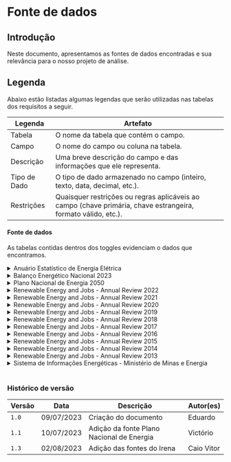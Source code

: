 # Fonte de dados

## Introdução
Neste documento, apresentamos as fontes de dados encontradas e sua relevância para o nosso projeto de análise.

## Legenda
Abaixo estão listadas algumas legendas que serão utilizadas nas tabelas dos requisitos a seguir.

<center>

  | Legenda | Artefato |
  | ------- | ------------------------- |
  | Tabela |  O nome da tabela que contém o campo. |
  | Campo | O nome do campo ou coluna na tabela. |
  | Descrição | Uma breve descrição do campo e das informações que ele representa.|
  | Tipo de Dado |  O tipo de dado armazenado no campo (inteiro, texto, data, decimal, etc.). |
  | Restrições | Quaisquer restrições ou regras aplicáveis ao campo (chave primária, chave estrangeira, formato válido, etc.). |


</center>



#### Fonte de dados
As tabelas contidas dentros dos toggles evidenciam o dados que encontramos.

<details>
  <summary>Anuário Estatístico de Energia Elétrica</summary>
  <table>
    <thead>
      <tr>
        <th>Anexos</th>
        <th>Referência</th>
      </tr>
    </thead>
    <tbody>
      <tr>
        <td>Referência dos dados</td>
        <td><a href="https://www.epe.gov.br/pt/publicacoes-dados-abertos/publicacoes/anuario-estatistico-de-energia-eletrica">Empresa de Pesquisa Energética</a></td>
      </tr>
      <tr>
        <td>Relatório Síntese</td>
        <td><a href="https://www.epe.gov.br/sites-pt/publicacoes-dados-abertos/publicacoes/PublicacoesArquivos/publicacao-160/topico-168/Fact%20Sheet%202023%20-%20Anu%C3%A1rio%20Estat%C3%ADstico%20de%20Energia%20El%C3%A9trica.pdf">Relatório Síntese.pdf</a>
        </td>
      </tr>
      <tr>
        <td>Tipo de dados</td>
        <td>.xlsx</td>
      </tr>
    </tbody>
  </table>
</details>

<details>
  <summary> Balanço Energético Nacional 2023</summary>
  <table>
    <thead>
      <tr>
        <th>Anexos</th>
        <th>Referência</th>
      </tr>
    </thead>
    <tbody>
      <tr>
        <td>Referência dos dados</td>
        <td><a href="https://www.epe.gov.br/pt/publicacoes-dados-abertos/publicacoes/balanco-energetico-nacional-2023">Empresa de Pesquisa energética</a></td>
      </tr>
      <tr>
        <td>Relatório Síntese</td>
        <td><a href="https://www.epe.gov.br/sites-pt/publicacoes-dados-abertos/publicacoes/PublicacoesArquivos/publicacao-748/topico-681/BEN_S%C3%ADntese_2023_PT.pdf">Relatório Síntese.pdf</a>
        </td>
      </tr>
      <tr>
        <td>Tipo de dados</td>
        <td>.csv</td>
      </tr>
    </tbody>
  </table>

</details>

<details>
  <summary> Plano Nacional de Energia 2050 </summary>

  <table>
    <thead>
      <tr>
        <th>Anexos</th>
        <th>Referência</th>
      </tr>
    </thead>
    <tbody>
      <tr>
        <td>Referência dos dados</td>
        <td><a href="https://www.epe.gov.br/pt/publicacoes-dados-abertos/publicacoes/Plano-Nacional-de-Energia-2050">Empresa de Pesquisa energética</a></td>
      </tr>
      <tr>
        <td>Relatório Síntese</td>
        <td><a href="https://www.epe.gov.br/sites-pt/publicacoes-dados-abertos/publicacoes/PublicacoesArquivos/publicacao-227/topico-563/Relatorio%20Final%20do%20PNE%202050.pdf">Relatório Síntese.pdf</a>
        </td>
      </tr>
      <tr>
        <td>Tipo de dados</td>
        <td>.pdf, .csv</td>
      </tr>
    </tbody>
  </table>

</details>

<details>
  <summary> Renewable Energy and Jobs - Annual Review 2022</summary>

  <table>
    <thead>
      <tr>
        <th>Anexos</th>
        <th>Referência</th>
      </tr>
    </thead>
    <tbody>
      <tr>
        <td>Referência dos dados</td>
        <td><a href="https://www.irena.org/publications/2022/Sep/Renewable-Energy-and-Jobs-Annual-Review-2022">International Renewable Energy Agency</a></td>
      </tr>
      <tr>
        <td>Relatório 2022</td>
        <td><a href="https://www.irena.org/-/media/Files/IRENA/Agency/Publication/2022/Sep/IRENA_Renewable_energy_and_jobs_2022.pdf?rev=7c0be3e04bfa4cddaedb4277861b1b61">Renewable Energy and Jobs - Annual Review 2022</a>
        </td>
      </tr>
      <tr>
        <td>Tipo de dados</td>
        <td>.pdf, .csv</td>
      </tr>
    </tbody>
  </table>
</details>


<details>
  <summary> Renewable Energy and Jobs - Annual Review 2021</summary>

  <table>
    <thead>
      <tr>
        <th>Anexos</th>
        <th>Referência</th>
      </tr>
    </thead>
    <tbody>
      <tr>
        <td>Referência dos dados</td>
        <td><a href="https://www.irena.org/publications/2021/Oct/Renewable-Energy-and-Jobs-Annual-Review-2021">International Renewable Energy Agency</a></td>
      </tr>
      <tr>
        <td>Relatório 2021</td>
        <td><a href="https://www.irena.org/-/media/Files/IRENA/Agency/Publication/2021/Oct/IRENA_RE_Jobs_2021.pdf?rev=98960349dbab4af78777bc49f155d094">Renewable Energy and Jobs - Annual Review 2021</a>
        </td>
      </tr>
      <tr>
        <td>Tipo de dados</td>
        <td>.pdf</td>
      </tr>
    </tbody>
  </table>
</details>

<details>
  <summary> Renewable Energy and Jobs - Annual Review 2020</summary>

  <table>
    <thead>
      <tr>
        <th>Anexos</th>
        <th>Referência</th>
      </tr>
    </thead>
    <tbody>
      <tr>
        <td>Referência dos dados</td>
        <td><a href="https://www.irena.org/publications/2020/Sep/Renewable-Energy-and-Jobs-Annual-Review-2020">International Renewable Energy Agency</a></td>
      </tr>
      <tr>
        <td>Relatório 2020</td>
        <td><a href="https://www.irena.org/-/media/Files/IRENA/Agency/Publication/2020/Sep/IRENA_RE_Jobs_2020.pdf?rev=db153791a7744a33913b553e02a1e5b0">Renewable Energy and Jobs - Annual Review 2020</a>
        </td>
      </tr>
      <tr>
        <td>Tipo de dados</td>
        <td>.pdf</td>
      </tr>
    </tbody>
  </table>
</details>

<details>
  <summary> Renewable Energy and Jobs - Annual Review 2019</summary>

  <table>
    <thead>
      <tr>
        <th>Anexos</th>
        <th>Referência</th>
      </tr>
    </thead>
    <tbody>
      <tr>
        <td>Referência dos dados</td>
        <td><a href="https://www.irena.org/publications/2019/Jun/Renewable-Energy-and-Jobs-Annual-Review-2019">International Renewable Energy Agency</a></td>
      </tr>
      <tr>
        <td>Relatório 2019</td>
        <td><a href="https://www.irena.org/-/media/Files/IRENA/Agency/Publication/2019/Jun/IRENA_RE_Jobs_2019-report.pdf?rev=58ac56eaa71242309b0278055747df68">Renewable Energy and Jobs - Annual Review 2019</a>
        </td>
      </tr>
      <tr>
        <td>Tipo de dados</td>
        <td>.pdf</td>
      </tr>
    </tbody>
  </table>
</details>

<details>
  <summary> Renewable Energy and Jobs - Annual Review 2018</summary>

  <table>
    <thead>
      <tr>
        <th>Anexos</th>
        <th>Referência</th>
      </tr>
    </thead>
    <tbody>
      <tr>
        <td>Referência dos dados</td>
        <td><a href="https://www.irena.org/publications/2018/May/Renewable-Energy-and-Jobs-Annual-Review-2018">International Renewable Energy Agency</a></td>
      </tr>
      <tr>
        <td>Relatório 2018</td>
        <td><a href="https://www.irena.org/-/media/Files/IRENA/Agency/Publication/2018/May/IRENA_RE_Jobs_Annual_Review_2018.pdf?rev=feeeee278cc6456ea44fa7472dfd4fbe">Renewable Energy and Jobs - Annual Review 2018</a>
        </td>
      </tr>
      <tr>
        <td>Tipo de dados</td>
        <td>.pdf</td>
      </tr>
    </tbody>
  </table>
</details>


<details>
  <summary> Renewable Energy and Jobs - Annual Review 2017</summary>

  <table>
    <thead>
      <tr>
        <th>Anexos</th>
        <th>Referência</th>
      </tr>
    </thead>
    <tbody>
      <tr>
        <td>Referência dos dados</td>
        <td><a href="https://www.irena.org/publications/2018/May/Renewable-Energy-and-Jobs-Annual-Review-2017">International Renewable Energy Agency</a></td>
      </tr>
      <tr>
        <td>Relatório 2017</td>
        <td><a href="https://www.irena.org/-/media/Files/IRENA/Agency/Publication/2017/May/IRENA_RE_Jobs_Annual_Review_2017.pdf?rev=683d42a6eea74aaabe566217bdeb0a4a">Renewable Energy and Jobs - Annual Review 2017</a>
        </td>
      </tr>
      <tr>
        <td>Tipo de dados</td>
        <td>.pdf</td>
      </tr>
    </tbody>
  </table>
</details>

<details>
  <summary> Renewable Energy and Jobs - Annual Review 2016</summary>

  <table>
    <thead>
      <tr>
        <th>Anexos</th>
        <th>Referência</th>
      </tr>
    </thead>
    <tbody>
      <tr>
        <td>Referência dos dados</td>
        <td><a href="https://www.irena.org/publications/2016/may/renewable-energy-and-jobs--annual-review-2016">International Renewable Energy Agency</a></td>
      </tr>
      <tr>
        <td>Relatório 2016</td>
        <td><a href="https://www.irena.org/-/media/Files/IRENA/Agency/Publication/2016/IRENA_RE_Jobs_Annual_Review_2016.pdf?rev=99964b36134445b987ccce1338810bd7">Renewable Energy and Jobs - Annual Review 2016</a>
        </td>
      </tr>
      <tr>
        <td>Tipo de dados</td>
        <td>.pdf</td>
      </tr>
    </tbody>
  </table>
</details>

<details>
  <summary> Renewable Energy and Jobs - Annual Review 2015</summary>

  <table>
    <thead>
      <tr>
        <th>Anexos</th>
        <th>Referência</th>
      </tr>
    </thead>
    <tbody>
      <tr>
        <td>Referência dos dados</td>
        <td><a href="https://www.irena.org/publications/2015/May/Renewable-Energy-and-Jobs--Annual-Review-2015">International Renewable Energy Agency</a></td>
      </tr>
      <tr>
        <td>Relatório 2015</td>
        <td><a href="https://www.irena.org/-/media/Files/IRENA/Agency/Publication/2015/IRENA_RE_Jobs_Annual_Review_2015.pdf?rev=a86c0a80d85b4516908685266c60cb56">Renewable Energy and Jobs - Annual Review 2015</a>
        </td>
      </tr>
      <tr>
        <td>Tipo de dados</td>
        <td>.pdf</td>
      </tr>
    </tbody>
  </table>
</details>

<details>
  <summary> Renewable Energy and Jobs - Annual Review 2014</summary>

  <table>
    <thead>
      <tr>
        <th>Anexos</th>
        <th>Referência</th>
      </tr>
    </thead>
    <tbody>
      <tr>
        <td>Referência dos dados</td>
        <td><a href="https://www.irena.org/publications/2014/May/Renewable-Energy-and-Jobs--Annual-Review-2014">International Renewable Energy Agency</a></td>
      </tr>
      <tr>
        <td>Relatório 2014</td>
        <td><a href="https://www.irena.org/-/media/Files/IRENA/Agency/Publication/2014/rejobs-annual-review-2014.pdf?rev=3fa5b0af90d94680ab53cc03aac81f7d">Renewable Energy and Jobs - Annual Review 2014</a>
        </td>
      </tr>
      <tr>
        <td>Tipo de dados</td>
        <td>.pdf</td>
      </tr>
    </tbody>
  </table>
</details>

<details>
  <summary> Renewable Energy and Jobs - Annual Review 2013</summary>
  <table>
    <thead>
      <tr>
        <th>Anexos</th>
        <th>Referência</th>
      </tr>
    </thead>
    <tbody>
      <tr>
        <td>Referência dos dados</td>
        <td><a href="https://www.irena.org/publications/2013/Dec/Renewable-Energy-and-Jobs-(2013)">International Renewable Energy Agency</a></td>
      </tr>
      <tr>
        <td>Relatório 2013</td>
        <td><a href="https://www.irena.org/-/media/Files/IRENA/Agency/Publication/2013/rejobs.pdf?rev=74bd61c1d6604235801b8bc262e0bae9">Renewable Energy and Jobs - Annual Review 2013</a>
        </td>
      </tr>
      <tr>
        <td>Tipo de dados</td>
        <td>.pdf</td>
      </tr>
    </tbody>
  </table>
</details>

<details>
  <summary> Sistema de Informações Energéticas - Ministério de Minas e Energia
 </summary>
  <table>
    <thead>
      <tr>
        <th>Anexos</th>
        <th>Referência</th>
      </tr>
    </thead>
    <tbody>
      <tr>
        <td>Referência dos dados</td>
        <td><a href="https://www.mme.gov.br/SIEBRASIL/">Sistema de Informações Energéticas - Ministério de Minas e Energia</a></td>
      </tr>
      <tr>
        <td>Matriz de Balanço energético Nacional</td>
        <td><a href="https://www.mme.gov.br/SIEBRASIL/consultas/visor_reportes_be.aspx?or=520&ss=2&v=1">Sistema de Informações Energéticas - Ministério de Minas e Energia</a>
        </td>
      </tr>
      <tr>
        <td>Tipo de dados</td>
        <td>.xlsx</td>
      </tr>
    </tbody>
  </table>
</details>



  </table>


</details>

<br>

### Histórico de versão

| Versão | Data | Descrição | Autor(es) |
| ------ | ---------- | ------------------------------------------ | ----------- |
| `1.0` | 09/07/2023 | Criação do documento | Eduardo | 
| `1.1` | 10/07/2023 | Adição da fonte Plano Nacional de Energia | Victório |
| `1.3` | 02/08/2023 | Adição das fontes do Irena | Caio Vitor |


